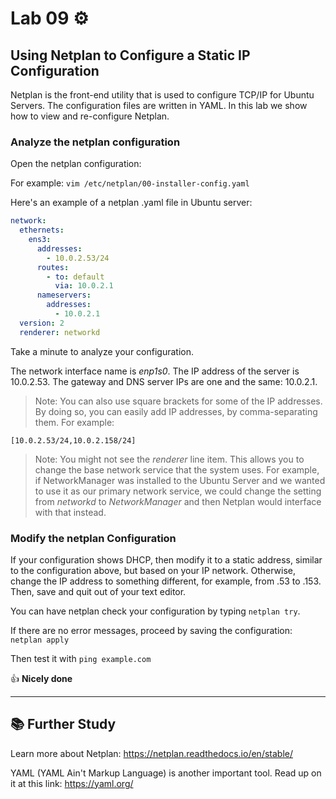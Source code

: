 # Lab 09 ⚙️

## Using Netplan to Configure a Static IP Configuration
Netplan is the front-end utility that is used to configure TCP/IP for Ubuntu Servers. The configuration files are written in YAML. In this lab we show how to view and re-configure Netplan.

### Analyze the netplan configuration
Open the netplan configuration:

For example: `vim /etc/netplan/00-installer-config.yaml`

Here's an example of a netplan .yaml file in Ubuntu server:

```yaml
network:
  ethernets:
    ens3:
      addresses:
        - 10.0.2.53/24
      routes:
        - to: default
          via: 10.0.2.1
      nameservers:
        addresses:
          - 10.0.2.1
  version: 2
  renderer: networkd
```
  
Take a minute to analyze your configuration.

The network interface name is *enp1s0*. The IP address of the server is 10.0.2.53. The gateway and DNS server IPs are one and the same: 10.0.2.1. 

> Note: You can also use square brackets for some of the IP addresses. By doing so, you can easily add IP addresses, by comma-separating them. For example: 

`[10.0.2.53/24,10.0.2.158/24]` 

> Note: You might not see the *renderer* line item. This allows you to change the base network service that the system uses. For example, if NetworkManager was installed to the Ubuntu Server and we wanted to use it as our primary network service, we could change the setting from *networkd* to *NetworkManager* and then Netplan would interface with that instead.

### Modify the netplan Configuration

If your configuration shows DHCP, then modify it to a static address, similar to the configuration above, but based on your IP network. Otherwise, change the IP address to something different, for example, from .53 to .153. Then, save and quit out of your text editor.

You can have netplan check your configuration by typing `netplan try`. 

If there are no error messages, proceed by saving the configuration: `netplan apply` 

Then test it with `ping example.com`

👍 **Nicely done**

---

## 📚 Further Study
Learn more about Netplan: https://netplan.readthedocs.io/en/stable/

YAML (YAML Ain't Markup Language) is another important tool. Read up on it at this link: https://yaml.org/ 
